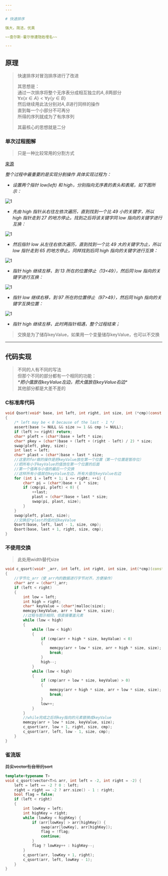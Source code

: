 ```yaml
---
---

# 快速排序

强大，简洁，优美

~~查尔斯·霍尔惨遭隐姓埋名~~

---
```


## 原理

>快速排序对冒泡排序进行了改进
>
>其思想是：  
>通过一次排序将整个无序表分成相互独立的$A,B$两部分  
>$\forall x \lbrace x\in A \rbrace < \forall y \lbrace y\in B \rbrace$  
>然后继续用此法分别对$A,B$进行同样的操作  
>直到每一个小部分不可再分  
>所得的序列就成为了有序序列
>
>其最核心的思想就是二分

### 单次过程图解

>只是一种比较常用的分割方式

[来源](http://data.biancheng.net/view/71.html)

*整个过程中最重要的是实现分割操作*
*具体实现过程为：*

+ *设置两个指针 low(left) 和 high，分别指向无序表的表头和表尾，如下图所示：*

![1](https://s2.loli.net/2022/11/23/kUGxIuMHn97AZcN.png)

+ *先由 high 指针从右往左依次遍历，直到找到一个比 49 小的关键字，所以 high 指针走到 27 的地方停止。找到之后将该关键字同 low 指向的关键字进行互换：*

![1](https://s2.loli.net/2022/11/23/eB2Js1hfbym9KRl.png)

+ *然后指针 low 从左往右依次遍历，直到找到一个比 49 大的关键字为止，所以 low 指针走到 65 的地方停止。同样找到后同 high 指向的关键字进行互换：*

![1](https://s2.loli.net/2022/11/23/KCFis84AGLrMhaI.png)

+ *指针 high 继续左移，到 13 所在的位置停止（13<49），然后同 low 指向的关键字进行互换：*

![1](https://s2.loli.net/2022/11/23/JBoRDQfV1UMty87.png)

+ *指针 low 继续右移，到 97 所在的位置停止（97>49），然后同 high 指向的关键字互换位置：*

![1](https://s2.loli.net/2022/11/23/6TOF1PW5CnZrsUb.png)

+ *指针 high 继续左移，此时两指针相遇，整个过程结束；*

>交换是为了储存keyValue，如果用一个变量储存keyValue，也可以不交换

---

## 代码实现

>不同的人有不同的写法  
>但那个不同的部分都有一个相同的功能：  
>***\*把小值放在keyValue左边，把大值放在keyValue右边\****  
>其他部分都是大差不差的

### C标准库代码

```c
void Qsort(void* base, int left, int right, int size, int (*cmp)(const void* a, const void* b))
{
    /* left may be < 0 because of the last - 1 */
    assert(base != NULL && size >= 1 && cmp != NULL);
    if (left >= right) return;
    char* pleft = (char*)base + left * size;
    char* pkey = (char*)base + (left + (right - left) / 2) * size;
    swap(pleft, pkey, size);
    int last = left;
    char* plast = (char*)base + last * size;
    //这里的for做的操作是把keyValue放在第一个位置（第一个位置是暂存位）
    //把所有小于keyValue的值放在第一个位置的后面
    //第一个值再与小值的最后一个交换
    //这样所有小值就在keyValue左边，所有大值在keyValue右边
    for (int i = left + 1; i <= right; ++i) {
        char* pi = (char*)base + i * size;
        if (cmp(pi, pleft) < 0) {
            ++last;
            plast = (char*)base + last * size;
            swap(pi, plast, size);
        }
    }
    swap(pleft, plast, size);
    //交换后*plast的值对应keyValue
    Qsort(base, left, last - 1, size, cmp);
    Qsort(base, last + 1, right, size, cmp);
}
```

### 不使用交换

> 此处用width替代size

```cpp
void c_qsort(void* _arr, int left, int right, int size, int(*cmp)(const void* a, const void* b))
{
    //字节化_arr（使_arr内的数据进行字节对齐，方便操作）
    char* arr = (char*)_arr;
    if (left < right)
    {
        int low = left;
        int high = right;
        char* keyValue = (char*)malloc(size);
        memcpy(keyValue, arr + low * size, size);
        //过程与图示相同，但直接覆盖元素
        while (low < high)
        {
            while (low < high)
            {
                if (cmp(arr + high * size, keyValue) < 0)
                {
                    memcpy(arr + low * size, arr + high * size, size);
                    break;
                }
                high--;
            }
            while (low < high)
            {
                if (cmp(arr + low * size, keyValue) > 0)
                {
                    memcpy(arr + high * size, arr + low * size, size);
                    break;
                }
                low++;
            }
        }
        //while完成之后将key指向的元素替换成keyValue
        memcpy(arr + low * size, keyValue, size);
        c_qsort(arr, low + 1, right, size, cmp);
        c_qsort(arr, left, low - 1, size, cmp);
    }
}
```

### 省流版

~~其实vector有自带的sort~~

```cpp
template<typename T>
void c_qsort(vector<T>& arr, int left = -2, int right = -2) {
    left = left == -2 ? 0 : left;
    right = right == -2 ? arr.size() - 1 : right;
    bool flag = false;
    if (left < right)
    {
        int lowKey = left;
        int highKey = right;
        while (lowKey < highKey) {
            if (arr[lowKey] > arr[highKey]) {
                swap(arr[lowKey], arr[highKey]);
                flag = !flag;
                continue;
            }
            flag ? lowKey++ : highKey--;
        }
        c_qsort(arr, lowKey + 1, right);
        c_qsort(arr, left, lowKey - 1);
    }
}
```
